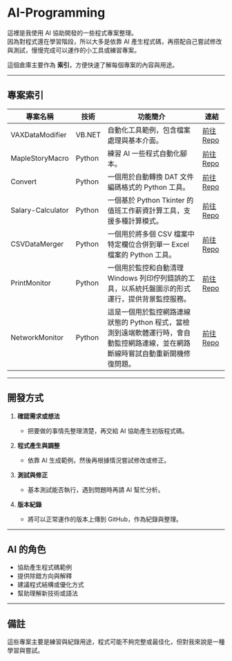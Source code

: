 # AI-Programming

這裡是我使用 AI 協助開發的一些程式專案整理。  
因為對程式還在學習階段，所以大多是依靠 AI 產生程式碼，再搭配自己嘗試修改與測試，慢慢完成可以運作的小工具或練習專案。  

這個倉庫主要作為 **索引**，方便快速了解每個專案的內容與用途。  

---

## 專案索引

| 專案名稱 | 技術 | 功能簡介 | 連結 |
|---------|-----|---------|-----|
| VAXDataModifier | VB.NET | 自動化工具範例，包含檔案處理與基本介面。 | [前往 Repo](https://github.com/kuroneko11375/VAXDataModifier) |
| MapleStoryMacro | Python | 練習 AI 一些程式自動化腳本。 | [前往 Repo](https://github.com/kuroneko11375/VAXDataModifier) |
| Convert | Python | 一個用於自動轉換 DAT 文件編碼格式的 Python 工具。 | [前往 Repo](https://github.com/kuroneko11375/Convert) |
| Salary-Calculator | Python | 一個基於 Python Tkinter 的值班工作薪資計算工具，支援多種計算模式。 | [前往 Repo](https://github.com/kuroneko11375/Salary-Calculator) |
| CSVDataMerger | Python | 一個用於將多個 CSV 檔案中特定欄位合併到單一 Excel 檔案的 Python 工具。 | [前往 Repo](https://github.com/kuroneko11375/CSVDataMerger) |
| PrintMonitor | Python | 一個用於監控和自動清理 Windows 列印佇列錯誤的工具，以系統托盤圖示的形式運行，提供背景監控服務。 | [前往 Repo](https://github.com/kuroneko11375/PrintMonitor) |
| NetworkMonitor | Python | 這是一個用於監控網路連線狀態的 Python 程式，當檢測到遠端軟體運行時，會自動監控網路連線，並在網路斷線時嘗試自動重新開機修復問題。 | [前往 Repo](https://github.com/kuroneko11375/NetworkMonitor) |


---

## 開發方式

1. **確認需求或想法**  
   - 把要做的事情先整理清楚，再交給 AI 協助產生初版程式碼。  

2. **程式產生與調整**  
   - 依靠 AI 生成範例，然後再根據情況嘗試修改或修正。  

3. **測試與修正**  
   - 基本測試能否執行，遇到問題時再請 AI 幫忙分析。  

4. **版本紀錄**  
   - 將可以正常運作的版本上傳到 GitHub，作為紀錄與整理。  

---

## AI 的角色

- 協助產生程式碼範例  
- 提供除錯方向與解釋  
- 建議程式結構或優化方式  
- 幫助理解新技術或語法  

---

## 備註

這些專案主要是練習與紀錄用途，程式可能不夠完整或最佳化，但對我來說是一種學習與嘗試。  

